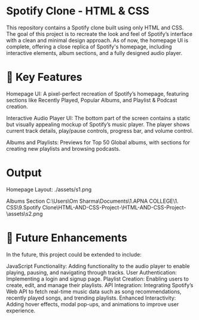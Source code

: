 
# Spotify Clone - HTML & CSS

This repository contains a Spotify clone built using only HTML and CSS. The goal of this project is to recreate the look and feel of Spotify’s interface with a clean and minimal design approach. As of now, the homepage UI is complete, offering a close replica of Spotify's homepage, including interactive elements, album sections, and a fully designed audio player.

# 🎨 Key Features
Homepage UI: A pixel-perfect recreation of Spotify’s homepage, featuring sections like Recently Played, Popular Albums, and Playlist & Podcast creation.

Interactive Audio Player UI: The bottom part of the screen contains a static but visually appealing mockup of Spotify’s music player. The player shows current track details, play/pause controls, progress bar, and volume control.

Albums and Playlists: Previews for Top 50 Global albums, with sections for creating new playlists and browsing podcasts.

# Output

Homepage Layout:
./assets/s1.png

Albums Section
C:\Users\Om Sharma\Documents\1.APNA COLLEGE\1. CSS\9.Spotify Clone\HTML-AND-CSS-Project-\HTML-AND-CSS-Project-\assets\s2.png

# 🚀 Future Enhancements
In the future, this project could be extended to include:

JavaScript Functionality: Adding functionality to the audio player to enable playing, pausing, and navigating through tracks.
User Authentication: Implementing a login and signup page.
Playlist Creation: Enabling users to create, edit, and manage their playlists.
API Integration: Integrating Spotify’s Web API to fetch real-time music data such as song recommendations, recently played songs, and trending playlists.
Enhanced Interactivity: Adding hover effects, modal pop-ups, and animations to improve user experience.
